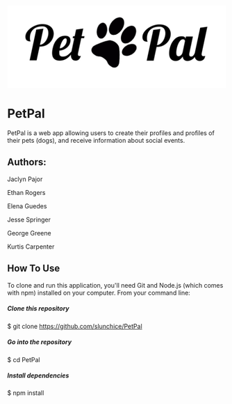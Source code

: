 ![alt text](https://raw.githubusercontent.com/slunchice/PetPal/develop/public/images/Logo-1.png)

# PetPal

PetPal is a web app allowing users to create their profiles and profiles of their pets (dogs), and receive information about social events.


## Authors: 


Jaclyn Pajor


Ethan Rogers


Elena Guedes


Jesse Springer


George Greene


Kurtis Carpenter

## How To Use
To clone and run this application, you'll need Git and Node.js (which comes with npm) installed on your computer. From your command line:
##### Clone this repository
$ git clone https://github.com/slunchice/PetPal
##### Go into the repository
$ cd PetPal
##### Install dependencies
$ npm install


